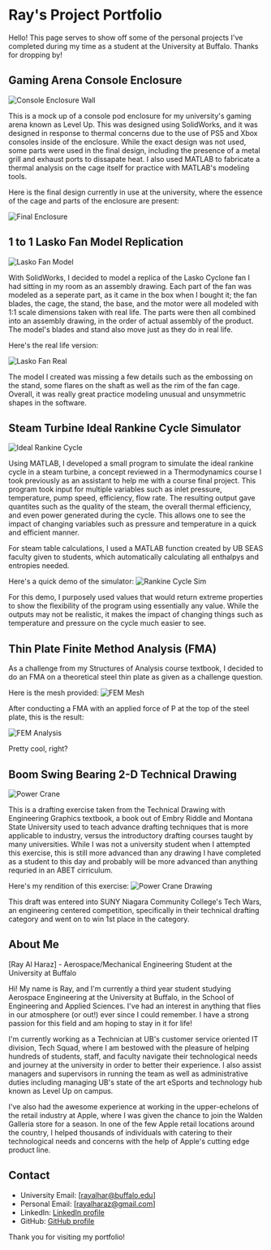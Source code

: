 # Ray's Project Portfolio 

Hello! This page serves to show off some of the personal projects I've completed during my time as a student at the University at Buffalo. Thanks for dropping by!

## Gaming Arena Console Enclosure

![Console Enclosure Wall](/assets/img/consolepod_front_wall.PNG)

This is a mock up of a console pod enclosure for my university's gaming arena known as Level Up. This was designed using SolidWorks, and it was designed in response to thermal concerns due to the use of PS5 and Xbox consoles inside of the enclosure. While the exact design was not used, some parts were used in the final design, including the presence of a metal grill and exhaust ports to dissapate heat. I also used MATLAB to fabricate a thermal analysis on the cage itself for practice with MATLAB's modeling tools.

Here is the final design currently in use at the university, where the essence of the cage and parts of the enclosure are present:

![Final Enclosure](/assets/img/finalconsolepod.png)

## 1 to 1 Lasko Fan Model Replication

![Lasko Fan Model](assets/img/fanremovebg-transformed.png)

With SolidWorks, I decided to model a replica of the Lasko Cyclone fan I had sitting in my room as an assembly drawing. Each part of the fan was modeled as a seperate part, as it came in the box when I bought it; the fan blades, the cage, the stand, the base, and the motor were all modeled with 1:1 scale dimensions taken with real life. The parts were then all combined into an assembly drawing, in the order of actual assembly of the product. The model's blades and stand also move just as they do in real life. 

Here's the real life version:

![Lasko Fan Real](assets/img/s-l1600.jpg)

The model I created was missing a few details such as the embossing on the stand, some flares on the shaft as well as the rim of the fan cage. Overall, it was really great practice modeling unusual and unsymmetric shapes in the software.

## Steam Turbine Ideal Rankine Cycle Simulator
![Ideal Rankine Cycle](assets/img/Rankine-Cycle.png)

Using MATLAB, I developed a small program to simulate the ideal rankine cycle in a steam turbine, a concept reviewed in a Thermodynamics course I took previously as an assistant to help me with a course final project. This program took input for multiple variables such as inlet pressure, temperature, pump speed, efficiency, flow rate. The resulting output gave quantites such as the quality of the steam, the overall thermal efficiency, and even power generated during the cycle. This allows one to see the impact of changing variables such as pressure and temperature in a quick and efficient manner.

For steam table calculations, I used a MATLAB function created by UB SEAS faculty given to students, which automatically calculating all enthalpys and entropies needed. 

Here's a quick demo of the simulator:
![Rankine Cycle Sim](assets/img/MATLAB_OnsYmmTjRx.gif)

For this demo, I purposely used values that would return extreme properties to show the flexibility of the program using essentially any value. While the outputs may not be realistic, it makes the impact of changing things such as temperature and pressure on the cycle much easier to see.

## Thin Plate Finite Method Analysis (FMA)

As a challenge from my Structures of Analysis course textbook, I decided to do an FMA on a theoretical steel thin plate as given as a challenge question. 

Here is the mesh provided:
![FEM Mesh](assets/img/femmesh.png)

After conducting a FMA with an applied force of P at the top of the steel plate, this is the result:

![FEM Analysis](assets/img/femanalysis.jpeg)

Pretty cool, right?

## Boom Swing Bearing 2-D Technical Drawing

![Power Crane](assets/img/powercrane.jpg)

This is a drafting exercise taken from the Technical Drawing with Engineering Graphics textbook, a book out of Embry Riddle and Montana State University used to teach advance drafting techniques that is more applicable to industry, versus the introductory drafting courses taught by many universities. While I was not a university student when I attempted this exercise, this is still more advanced than any drawing I have completed as a student to this day and probably will be more advanced than anything requried in an ABET cirriculum.

Here's my rendition of this exercise:
![Power Crane Drawing](assets/img/drop_off.jpg)

This draft was entered into SUNY Niagara Community College's Tech Wars, an engineering centered competition, specifically in their technical drafting category and went on to win 1st place in the category.





<!-- Repeat the pattern for more projects as needed -->

## About Me

[Ray Al Haraz] - Aerospace/Mechanical Engineering Student at the University at Buffalo

Hi! My name is Ray, and I'm currently a third year student studying Aerospace Engineering at the University at Buffalo, in the School of Engineering and Applied Sciences. I've had an interest in anything that flies in our atmosphere (or out!) ever since I could remember. I have a strong passion for this field and am hoping to stay in it for life!

I'm currently working as a Technician at UB's customer service oriented IT division, Tech Squad, where I am bestowed with the pleasure of helping hundreds of students, staff, and faculty navigate their technological needs and journey at the university in order to better their experience. I also assist managers and supervisors in running the team as well as administrative duties including managing UB's state of the art eSports and technology hub known as Level Up on campus.

I've also had the awesome experience at working in the upper-echelons of the retail industry at Apple, where I was given the chance to join the Walden Galleria store for a season. In one of the few Apple retail locations around the country, I helped thousands of individuals with catering to their technological needs and concerns with the help of Apple's cutting edge product line.


## Contact

- University Email: [rayalhar@buffalo.edu]
- Personal Email: [rayalharaz@gmail.com]
- LinkedIn: [LinkedIn profile](https://www.linkedin.com/in/rayalhar)
- GitHub: [GitHub profile](https://github.com/rayalhar)

Thank you for visiting my portfolio!
